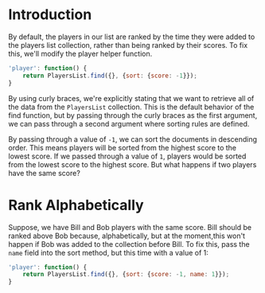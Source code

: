 # Introduction

By default, the players in our list are ranked by the time they were added to the players list collection, rather than being ranked by their scores. To fix this, we'll modify the player helper function.

```js
'player': function() {
	return PlayersList.find({}, {sort: {score: -1}});
}
```

By using curly braces, we're explicitly stating that we want to retrieve all of the data from the `PlayersList` collection. This is the default behavior of the find function, but by passing through the curly braces as the first argument, we can pass through a second argument where sorting rules are defined.

By passing through a value of `-1`, we can sort the documents in descending order. This means players will be sorted from the highest score to the lowest score. If we passed through a value of `1`, players would be sorted from the lowest score to the highest score. But what happens if two players have the same score?

# Rank Alphabetically

Suppose, we have Bill and Bob players with the same score. Bill should be ranked above Bob because, alphabetically, but at the moment,this won't happen if Bob was added to the collection before Bill. To fix this, pass the `name` field into the sort method, but this time with a value of 1:

```js
'player': function() {
	return PlayersList.find({}, {sort: {score: -1, name: 1}});
}
```